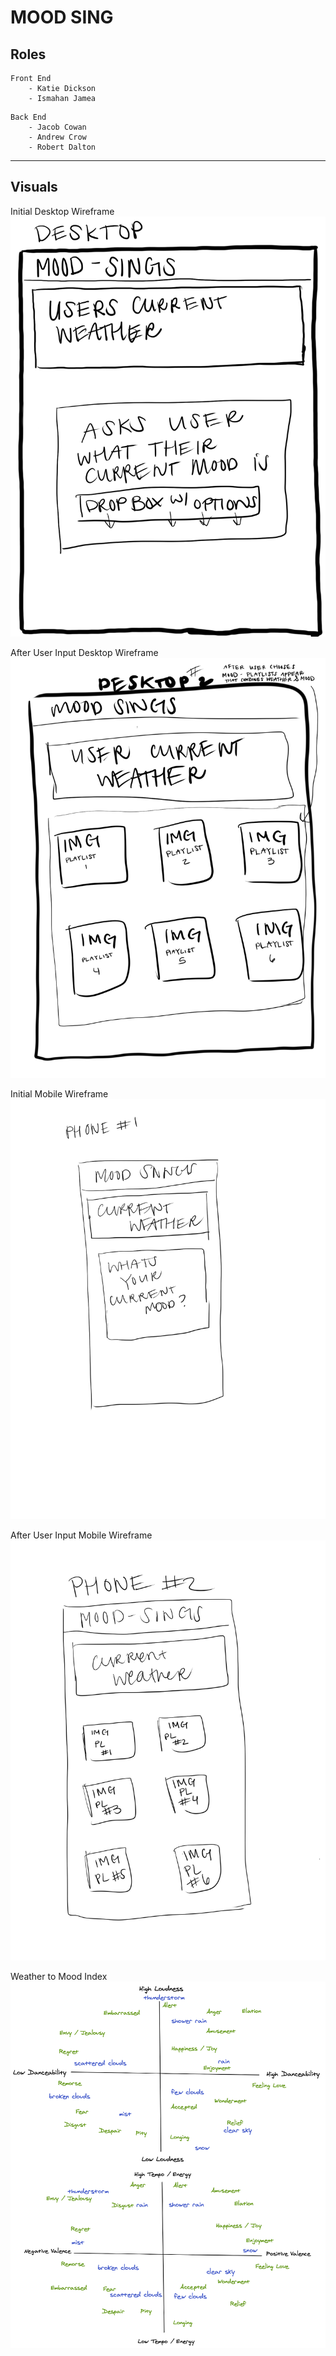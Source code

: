 # MOOD SING

## Roles

```
Front End 
    - Katie Dickson 
    - Ismahan Jamea
```
```
Back End 
    - Jacob Cowan
    - Andrew Crow
    - Robert Dalton
```
-------------------
## Visuals

Initial Desktop Wireframe
![ Initial Desktop Wireframe ](./images/desktop1.png)

After User Input Desktop Wireframe
![ After User Input Desktop Wireframe ](./images/desktop2.png)

Initial Mobile Wireframe
![ Initial Mobile Wireframe ](./images/phone1.png)

After User Input Mobile Wireframe
![ After User Input Mobile Wireframe ](./images/phone2.png)

Weather to Mood Index
![ Weather to Mood Index ](./images/weather-mood-to-spotify-param-v2.png)